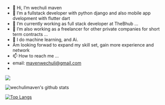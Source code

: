 - 👋 Hi, I’m wechuli maven
- 👀 I’m a fullstack developer with python django and also mobile app dvelopment with flutter dart
- 🌱 I’m currently working as full stack developer at TheBhub ...
- 💞️ I’m also working as a freelancer for other private companies for short term contracts ...
- 💞️ I do machine learning, and Ai.
- Am looking forwad to expand my skill set, gain more experience and network 
- 📫 How to reach me ...
- email: mavenwechuli@gmail.com
- 

<!---
wechulimaven/wechulimaven is a ✨ special ✨ repository because its `README.md` (this file) appears on your GitHub profile.
You can click the Preview link to take a look at your changes.
--->
![](https://komarev.com/ghpvc/?username=wechulimaven&color=green)

![wechulimaven's github stats](https://github-readme-stats.vercel.app/api?username=wechulimaven&theme=merko&layout=compact&count_private=true&show_icons=true)


[![Top Langs](https://github-readme-stats.vercel.app/api/top-langs/?username=wechulimaven&layout=compact&theme=merko&langs_count=10)](https://github.com/wechulimaven/github-readme-stats)
